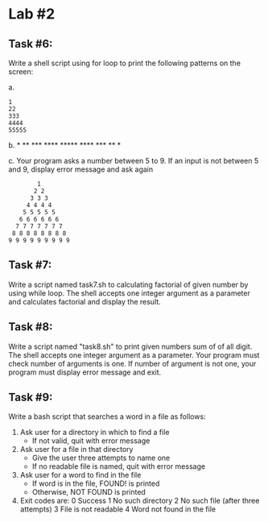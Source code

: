 # Lab #2
## Task #6:
Write a shell script using for loop to print the following
patterns on the screen:

a.

    1
    22
    333
    4444
    55555

b.
    *
    **
    ***
    ****
    *****
    ****
    ***
    **
    *

c. Your program asks a number between 5 to 9. If an input is not
   between 5 and 9, display error message and ask again

            1
           2 2
          3 3 3
         4 4 4 4
        5 5 5 5 5
       6 6 6 6 6 6
      7 7 7 7 7 7 7
     8 8 8 8 8 8 8 8
    9 9 9 9 9 9 9 9 9


## Task #7:
Write a script named task7.sh to calculating factorial of given number by using while loop. The shell accepts one integer argument as a parameter and calculates factorial and display the result.

## Task #8:
Write a script named "task8.sh" to print given numbers sum of of all digit. The shell accepts one integer argument as a parameter. Your program must check number of arguments is one. If number of argument is not one, your program must display error message and exit.

## Task #9:
Write a bash script that searches a word in a file as follows:
1. Ask user for a directory in which to find a file
    - If not valid, quit with error message
2. Ask user for a file in that directory
    - Give the user three attempts to name one
    - If no readable file is named, quit with error message
3. Ask user for a word to find in the file
    - If word is in the file, <word> FOUND! is printed
    - Otherwise, <word> NOT FOUND is printed
4. Exit codes are:
    0   Success
    1   No such directory
    2   No such file (after three attempts)
    3   File is not readable
    4   Word not found in the file
